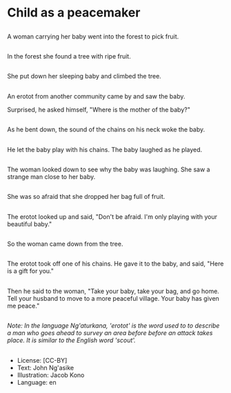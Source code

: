 # Child as a peacemaker

##
A woman carrying her baby went into the forest to pick fruit.

##
In the forest she found a tree with ripe fruit.

##
She put down her sleeping baby and climbed the tree.

##
An erotot from another community came by and saw the baby.

Surprised, he asked himself, "Where is the mother of the baby?"

##
As he bent down, the sound of the chains on his neck woke the baby.

##
He let the baby play with his chains. The baby laughed as he played.

##
The woman looked down to see why the baby was laughing. She saw a strange man close to her baby.

##
She was so afraid that she dropped her bag full of fruit.

##
The erotot looked up and said, "Don't be afraid. I'm only playing with your beautiful baby."

##
So the woman came down from the tree.

##
The erotot took off one of his chains. He gave it to the baby, and said, "Here is a gift for you."

##
Then he said to the woman, "Take your baby, take your bag, and go home. Tell your husband to move to a more peaceful village. Your baby has given me peace."

##
_Note: In the language Ng'aturkana, 'erotot' is the word used to to describe a man who goes ahead to survey an area before before an attack takes place. It is similar to the English word 'scout'._

##
* License: [CC-BY]
* Text: John Ng'asike
* Illustration: Jacob Kono
* Language: en
